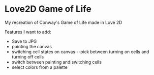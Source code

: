 # Love2D Game of Life
 My recreation of Conway's Game of Life made in Love 2D

 Features I want to add: 
 - Save to JPG
 - painting the canvas
 - switching cell states on canvas
    --pick between turning on cells and turning off cells
 - switch between painting and switching cells
 - select colors from a palette